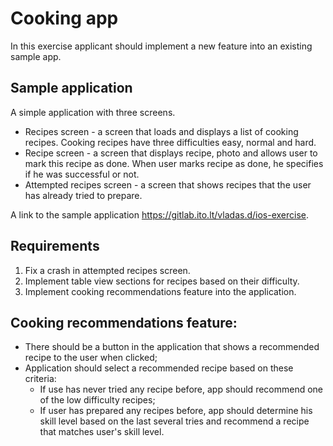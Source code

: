 # Cooking app

In this exercise applicant should implement a new feature into an existing sample app.

## Sample application

A simple application with three screens. 

* Recipes screen - a screen that loads and displays a list of cooking recipes. Cooking recipes have three difficulties easy, normal and hard.
* Recipe screen - a screen that displays recipe, photo and allows user to mark this recipe as done. When user marks recipe as done, he specifies if he was successful or not.
* Attempted recipes screen - a screen that shows recipes that the user has already tried to prepare.

A link to the sample application https://gitlab.ito.lt/vladas.d/ios-exercise.

## Requirements

1. Fix a crash in attempted recipes screen.
2. Implement table view sections for recipes based on their difficulty.
3. Implement cooking recommendations feature into the application.

## Cooking recommendations feature:

* There should be a button in the application that shows a recommended recipe to the user when clicked;
* Application should select a recommended recipe based on these criteria:
    * If use has never tried any recipe before, app should recommend one of the low difficulty recipes;
    * If user has prepared any recipes before, app should determine his skill level based on the last several tries and recommend a recipe that matches user's skill level.